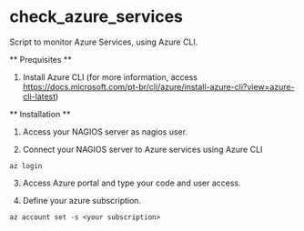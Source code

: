 # check_azure_services
Script to monitor Azure Services, using Azure CLI.

** Prequisites **

1. Install Azure CLI (for more information, access https://docs.microsoft.com/pt-br/cli/azure/install-azure-cli?view=azure-cli-latest)

** Installation **

1. Access your NAGIOS server as nagios user.

2. Connect your NAGIOS server to Azure services using Azure CLI

```
az login
```

3. Access Azure portal and type your code and user access.

4. Define your azure subscription. 

```
az account set -s <your subscription>
```

